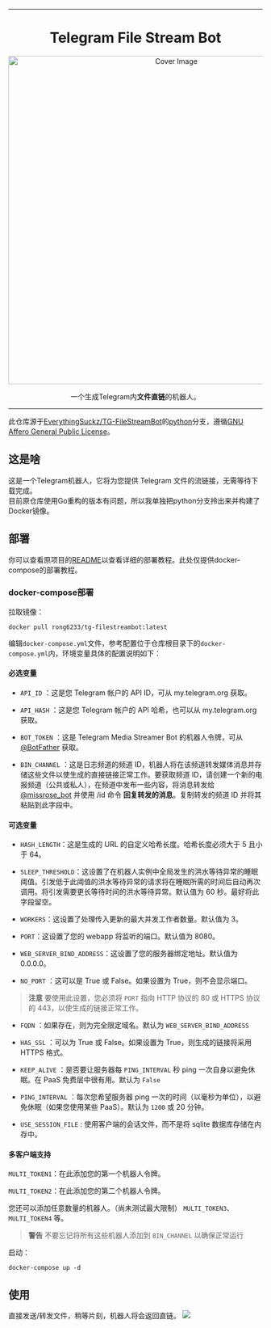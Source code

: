 <hr>
<h1 align="center">Telegram File Stream Bot</h1>
<p align="center">
  <a href="https://github.com/EverythingSuckz/TG-FileStreamBot">
    <img src="https://socialify.git.ci/rong6/TG-FileStreamBot/image?font=Source%20Code%20Pro&logo=https://telegra.ph/file/01385a9f4cf0419682b87.png&pattern=Circuit%20Board&theme=Dark" alt="Cover Image" width="650">
  </a>
  <p align="center">
    一个生成Telegram内<b>文件直链</b>的机器人。
  </p>
</p>

<hr>

此仓库源于[EverythingSuckz/TG-FileStreamBot](https://github.com/EverythingSuckz/TG-FileStreamBot)的[python](https://github.com/EverythingSuckz/TG-FileStreamBot/tree/python)分支，遵循[GNU Affero General Public License](https://www.gnu.org/licenses/agpl-3.0.zh-cn.html)。

## 这是啥
这是一个Telegram机器人，它将为您提供 Telegram 文件的流链接，无需等待下载完成。   
目前原仓库使用Go重构的版本有问题，所以我单独把python分支拎出来并构建了Docker镜像。

## 部署
你可以查看原项目的[README](https://github.com/EverythingSuckz/TG-FileStreamBot/blob/python/README.md)以查看详细的部署教程。此处仅提供docker-compose的部署教程。

### docker-compose部署
拉取镜像：
```
docker pull rong6233/tg-filestreambot:latest
```
编辑```docker-compose.yml```文件，参考配置位于仓库根目录下的```docker-compose.yml```内，环境变量具体的配置说明如下：
#### 必选变量
- `API_ID` ：这是您 Telegram 帐户的 API ID，可从 my.telegram.org 获取。 
 
- `API_HASH` ：这是您 Telegram 帐户的 API 哈希，也可以从 my.telegram.org 获取。 
 
- `BOT_TOKEN` ：这是 Telegram Media Streamer Bot 的机器人令牌，可从 [@BotFather](https://telegram.dog/BotFather) 获取。 
 
- `BIN_CHANNEL` ：这是日志频道的频道 ID，机器人将在该频道转发媒体消息并存储这些文件以使生成的直接链接正常工作。要获取频道 ID，请创建一个新的电报频道（公共或私人），在频道中发布一些内容，将消息转发给 [@missrose_bot](https://telegram.dog/MissRose_bot) 并使用 /id 命令 **回复转发的消息**。复制转发的频道 ID 并将其粘贴到此字段中。

#### 可选变量
- `HASH_LENGTH`：这是生成的 URL 的自定义哈希长度。哈希长度必须大于 5 且小于 64。

- `SLEEP_THRESHOLD`：这设置了在机器人实例中全局发生的洪水等待异常的睡眠阈值。引发低于此阈值的洪水等待异常的请求将在睡眠所需的时间后自动再次调用。将引发需要更长等待时间的洪水等待异常。默认值为 60 秒。最好将此字段留空。

- `WORKERS`：这设置了处理传入更新的最大并发工作者数量。默认值为 3。

- `PORT`：这设置了您的 webapp 将监听的端口。默认值为 8080。

- `WEB_SERVER_BIND_ADDRESS`：这设置了您的服务器绑定地址。默认值为 0.0.0.0。

- `NO_PORT` ：这可以是 True 或 False。如果设置为 True，则不会显示端口。
> **注意**
> 要使用此设置，您必须将 `PORT` 指向 HTTP 协议的 80 或 HTTPS 协议的 443，以使生成的链接正常工作。

- `FQDN` ：如果存在，则为完全限定域名。默认为 `WEB_SERVER_BIND_ADDRESS`

- `HAS_SSL` ：可以为 True 或 False。如果设置为 True，则生成的链接将采用 HTTPS 格式。

- `KEEP_ALIVE` ：是否要让服务器每 `PING_INTERVAL` 秒 ping 一次自身以避免休眠。在 PaaS 免费层中很有用。默认为 `False`

- `PING_INTERVAL` ：每次您希望服务器 ping 一次的时间（以毫秒为单位），以避免休眠（如果您使用某些 PaaS）。默认为 `1200` 或 20 分钟。

 - `USE_SESSION_FILE` : 使用客户端的会话文件，而不是将 sqlite 数据库存储在内存中。

#### 多客户端支持
`MULTI_TOKEN1`：在此添加您的第一个机器人令牌。 
 
`MULTI_TOKEN2`：在此添加您的第二个机器人令牌。 
 
您还可以添加任意数量的机器人。（尚未测试最大限制） 
`MULTI_TOKEN3`、`MULTI_TOKEN4` 等。 
 
> **警告** 
> 不要忘记将所有这些机器人添加到 `BIN_CHANNEL` 以确保正常运行


启动：
```
docker-compose up -d
```

## 使用
直接发送/转发文件，稍等片刻，机器人将会返回直链。
![](https://go.xiaobai.mom/https://telegra.ph/file/4ed1d0d46dfaf3f7ff39c.png)